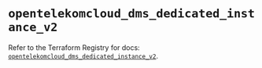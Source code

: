 # `opentelekomcloud_dms_dedicated_instance_v2`

Refer to the Terraform Registry for docs: [`opentelekomcloud_dms_dedicated_instance_v2`](https://registry.terraform.io/providers/opentelekomcloud/opentelekomcloud/1.36.42/docs/resources/dms_dedicated_instance_v2).
